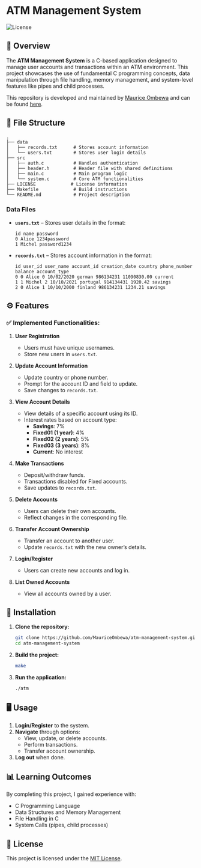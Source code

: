 # ATM Management System

![License](https://img.shields.io/badge/license-MIT-blue.svg)

## 📖 Overview

The **ATM Management System** is a C-based application designed to manage user accounts and transactions within an ATM environment. This project showcases the use of fundamental C programming concepts, data manipulation through file handling, memory management, and system-level features like pipes and child processes.

This repository is developed and maintained by [Maurice Ombewa](https://github.com/MauriceOmbewa) and can be found [here](https://github.com/MauriceOmbewa/atm-management-system.git).

## 📂 File Structure

```
.
├── data
│   ├── records.txt      # Stores account information
│   └── users.txt        # Stores user login details
├── src
│   ├── auth.c           # Handles authentication
│   ├── header.h         # Header file with shared definitions
│   ├── main.c           # Main program logic
│   └── system.c         # Core ATM functionalities
├── LICENSE             # License information
├── Makefile             # Build instructions
└── README.md            # Project description
```

### **Data Files**

- **`users.txt`** – Stores user details in the format:
  ```
  id name password
  0 Alice 1234password
  1 Michel password1234
  ```

- **`records.txt`** – Stores account information in the format:
  ```
  id user_id user_name account_id creation_date country phone_number balance account_type
  0 0 Alice 0 10/02/2020 german 986134231 11090830.00 current
  1 1 Michel 2 10/10/2021 portugal 914134431 1920.42 savings
  2 0 Alice 1 10/10/2000 finland 986134231 1234.21 savings
  ```

## ⚙️ Features

### ✅ **Implemented Functionalities:**

1. **User Registration**
   - Users must have unique usernames.
   - Store new users in `users.txt`.

2. **Update Account Information**
   - Update country or phone number.
   - Prompt for the account ID and field to update.
   - Save changes to `records.txt`.

3. **View Account Details**
   - View details of a specific account using its ID.
   - Interest rates based on account type:
     - **Savings**: 7%
     - **Fixed01 (1 year)**: 4%
     - **Fixed02 (2 years)**: 5%
     - **Fixed03 (3 years)**: 8%
     - **Current**: No interest

4. **Make Transactions**
   - Deposit/withdraw funds.
   - Transactions disabled for Fixed accounts.
   - Save updates to `records.txt`.

5. **Delete Accounts**
   - Users can delete their own accounts.
   - Reflect changes in the corresponding file.

6. **Transfer Account Ownership**
   - Transfer an account to another user.
   - Update `records.txt` with the new owner’s details.
7. **Login/Register**
   - Users can create new accounts and log in.
8. **List Owned Accounts**
   - View all accounts owned by a user.

## 💾 Installation

1. **Clone the repository:**
   ```bash
   git clone https://github.com/MauriceOmbewa/atm-management-system.git
   cd atm-management-system
   ```

2. **Build the project:**
   ```bash
   make
   ```

3. **Run the application:**
   ```bash
   ./atm
   ```

## 🖥️ Usage

1. **Login/Register** to the system.
2. **Navigate** through options:
   - View, update, or delete accounts.
   - Perform transactions.
   - Transfer account ownership.
3. **Log out** when done.

## 📊 Learning Outcomes

By completing this project, I gained experience with:

- C Programming Language
- Data Structures and Memory Management
- File Handling in C
- System Calls (pipes, child processes)

## 📃 License

This project is licensed under the [MIT License](LICENSE).
